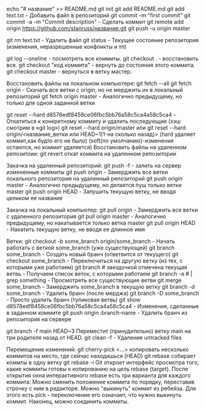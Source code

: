 echo "# название" >> README.md
git init
git add README.md
git add text.txt - Добавить файл в репозиторий
git commit -m "first commit"
git commit -a -m "Commit description" - Сделать коммит
git remote add origin https://github.com/stanruss/название.git
git push -u origin master

git rm text.txt - Удалить файл
git status - Текущее состояние репозитория (изменения, неразрешенные конфликты и тп)


git log --oneline - посмотреть все коммиты.
git checkout . - восстановить все.
git checkout "код коммита" - вернуть до состояния этого коммита.
git checkout master - вернуться в ветку мастер.

Восстановить файлы на локальном компьютере:
git fetch --all
git fetch origin - Скачать все ветки с origin, но не мерджить их в локальный репозиторий
git fetch origin master - Аналогично предыдущему, но только для одной заданной ветки

git reset --hard d8578edf8458ce06fbc5bb76a58c5ca4a58c5ca4 - Откатиться к конкретному коммиту и удалить последующие (хэш смотрим в «git log»)
git reset --hard origin/master или git reset --hard origin/<название_ветки или HEAD~1(1-на сколько назад)>
(hard удаляет коммит,как будто его не было)
(soft(по умолчанию)-изменения остаются, но коммит удаляется)
Восстановить файлы на удаленном репозитоии:
git revert откат коммита на удаленном репозитории

Закачка на удаленный репозиторий:
git push -f - залить на сервер измененные коммиты
git push origin - Замерджить все ветки локального репозитория на удаленный репозиторий 
git push origin master - Аналогично предыдущему, но делается пуш только ветки master
git push origin HEAD - Запушить текущую ветку, не вводя целиком ее название

Закачка на локальный компьютер:
git pull origin - Замерджить все ветки с удаленного репозитория
git pull origin master - Аналогично предыдущему, но накатывается только ветка master
git pull origin HEAD - Накатить текущую ветку, не вводя ее длинное имя

Ветки:
git checkout -b some_branch origin/some_branch - Начать работать с веткой some_branch (уже существующей)
git branch some_branch - Создать новый бранч (ответвится от текущего)
git checkout some_branch - Переключиться на другую ветку (из тех, с которыми уже работаем)
git branch # звездочкой отмечена текущая ветвь - Получаем список веток, с которыми работаем
git branch -a # | grep something - Просмотреть все существующие ветви
git merge some_branch - Замерджить some_branch в текущую ветку
git branch -d some_branch - Удалить бранч (после мерджа)
git branch -D some_branch - Просто удалить бранч (тупиковая ветвь)
git show d8578edf8458ce06fbc5bb76a58c5ca4a58c5ca4 - Изменения, сделанные в заданном коммите
git push origin :branch-name - Удалить бранч из репозитория на сервере

git branch -f main HEAD~3 Переместит (принудительно) ветку main на три родителя назад от HEAD.
git clean -f - Удаление untracked files

Перемещение изменений:
git cherry-pick <Commit1> <Commit2> <...> копировать несколько коммитов на место, где сейчас находишься (HEAD)
git rebase собирает коммты в одну ветку
git rebase -i Git откроет интерфейс просмотра того, какие коммиты готовы к копированию на цель rebase (target).
После открытия окна интерактивного rebase есть три варианта для каждого коммита:
Можно сменить положение коммита по порядку, переставив строчку с ним в редакторе.
Можно "выкинуть" коммит из ребейза. Для этого есть pick - переключение его означает, что нужно выкинуть коммит.
Наконец, можно соединить коммиты.
